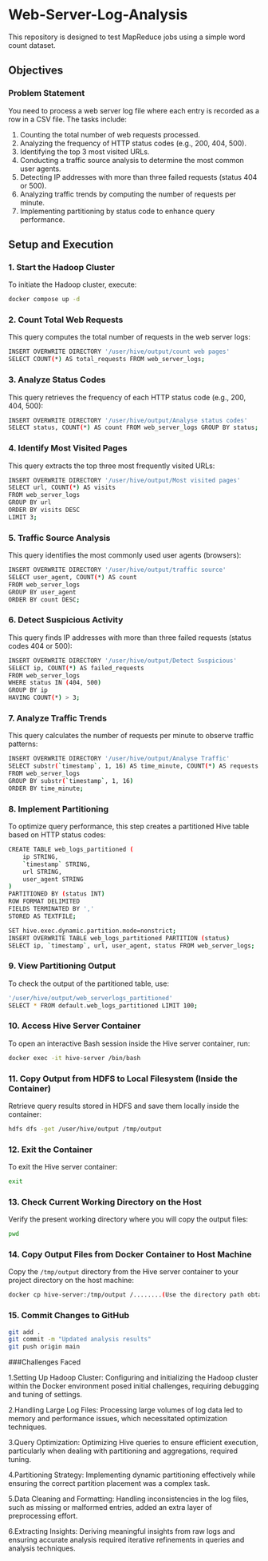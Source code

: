 # Web-Server-Log-Analysis

This repository is designed to test MapReduce jobs using a simple word count dataset.

## Objectives
### Problem Statement
You need to process a web server log file where each entry is recorded as a row in a CSV file. The tasks include:

1. Counting the total number of web requests processed.
2. Analyzing the frequency of HTTP status codes (e.g., 200, 404, 500).
3. Identifying the top 3 most visited URLs.
4. Conducting a traffic source analysis to determine the most common user agents.
5. Detecting IP addresses with more than three failed requests (status 404 or 500).
6. Analyzing traffic trends by computing the number of requests per minute.
7. Implementing partitioning by status code to enhance query performance.

## Setup and Execution

### 1. **Start the Hadoop Cluster**
To initiate the Hadoop cluster, execute:

```bash
docker compose up -d
```

### 2. **Count Total Web Requests**
This query computes the total number of requests in the web server logs:

```bash
INSERT OVERWRITE DIRECTORY '/user/hive/output/count web pages'
SELECT COUNT(*) AS total_requests FROM web_server_logs;
```

### 3. **Analyze Status Codes**
This query retrieves the frequency of each HTTP status code (e.g., 200, 404, 500):

```bash
INSERT OVERWRITE DIRECTORY '/user/hive/output/Analyse status codes'
SELECT status, COUNT(*) AS count FROM web_server_logs GROUP BY status;
```

### 4. **Identify Most Visited Pages**
This query extracts the top three most frequently visited URLs:

```bash
INSERT OVERWRITE DIRECTORY '/user/hive/output/Most visited pages'
SELECT url, COUNT(*) AS visits
FROM web_server_logs
GROUP BY url
ORDER BY visits DESC
LIMIT 3;
```

### 5. **Traffic Source Analysis**
This query identifies the most commonly used user agents (browsers):

```bash
INSERT OVERWRITE DIRECTORY '/user/hive/output/traffic source'
SELECT user_agent, COUNT(*) AS count
FROM web_server_logs
GROUP BY user_agent
ORDER BY count DESC;
```

### 6. **Detect Suspicious Activity**
This query finds IP addresses with more than three failed requests (status codes 404 or 500):

```bash
INSERT OVERWRITE DIRECTORY '/user/hive/output/Detect Suspicious'
SELECT ip, COUNT(*) AS failed_requests
FROM web_server_logs  
WHERE status IN (404, 500)
GROUP BY ip
HAVING COUNT(*) > 3;
```

### 7. **Analyze Traffic Trends**
This query calculates the number of requests per minute to observe traffic patterns:

```bash
INSERT OVERWRITE DIRECTORY '/user/hive/output/Analyse Traffic'
SELECT substr(`timestamp`, 1, 16) AS time_minute, COUNT(*) AS requests
FROM web_server_logs
GROUP BY substr(`timestamp`, 1, 16)
ORDER BY time_minute;
```

### 8. **Implement Partitioning**
To optimize query performance, this step creates a partitioned Hive table based on HTTP status codes:

```bash
CREATE TABLE web_logs_partitioned (
    ip STRING,
    `timestamp` STRING,
    url STRING,
    user_agent STRING
)
PARTITIONED BY (status INT)
ROW FORMAT DELIMITED
FIELDS TERMINATED BY ','
STORED AS TEXTFILE;

SET hive.exec.dynamic.partition.mode=nonstrict;
INSERT OVERWRITE TABLE web_logs_partitioned PARTITION (status)
SELECT ip, `timestamp`, url, user_agent, status FROM web_server_logs;
```

### 9. **View Partitioning Output**
To check the output of the partitioned table, use:

```bash
'/user/hive/output/web_serverlogs_partitioned'
SELECT * FROM default.web_logs_partitioned LIMIT 100;
```

### 10. **Access Hive Server Container**
To open an interactive Bash session inside the Hive server container, run:

```bash
docker exec -it hive-server /bin/bash
```

### 11. **Copy Output from HDFS to Local Filesystem (Inside the Container)**
Retrieve query results stored in HDFS and save them locally inside the container:

```bash
hdfs dfs -get /user/hive/output /tmp/output
```

### 12. **Exit the Container**
To exit the Hive server container:

```bash
exit
```

### 13. **Check Current Working Directory on the Host**
Verify the present working directory where you will copy the output files:

```bash
pwd
```

### 14. **Copy Output Files from Docker Container to Host Machine**
Copy the `/tmp/output` directory from the Hive server container to your project directory on the host machine:

```bash
docker cp hive-server:/tmp/output /........(Use the directory path obtained from `pwd`)
```

### 15. **Commit Changes to GitHub**

```bash
git add .
git commit -m "Updated analysis results"
git push origin main
```
###Challenges Faced

1.Setting Up Hadoop Cluster: Configuring and initializing the Hadoop cluster within the Docker environment posed initial challenges, requiring debugging and tuning of settings.

2.Handling Large Log Files: Processing large volumes of log data led to memory and performance issues, which necessitated optimization techniques.

3.Query Optimization: Optimizing Hive queries to ensure efficient execution, particularly when dealing with partitioning and aggregations, required tuning.

4.Partitioning Strategy: Implementing dynamic partitioning effectively while ensuring the correct partition placement was a complex task.

5.Data Cleaning and Formatting: Handling inconsistencies in the log files, such as missing or malformed entries, added an extra layer of preprocessing effort.

6.Extracting Insights: Deriving meaningful insights from raw logs and ensuring accurate analysis required iterative refinements in queries and analysis techniques.
